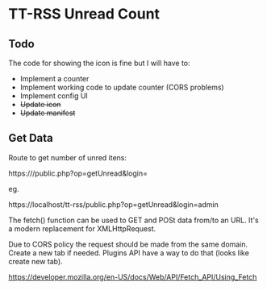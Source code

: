 # TT-RSS Unread Count
## Todo
The code for showing the icon is fine but I will have to:

- Implement a counter
- Implement working code to update counter (CORS problems)
- Implement config UI
- ~~Update icon~~
- ~~Update manifest~~ 

## Get Data
Route to get number of unred itens:

https://<host>/public.php?op=getUnread&login=<user>

eg.

https://localhost/tt-rss/public.php?op=getUnread&login=admin

The fetch() function can be used to GET and POSt data from/to an URL. It's a modern replacement for XMLHttpRequest.

Due to CORS policy the request should be made from the same domain. Create a new tab if needed. Plugins API have a way to do that (looks like create new tab).

https://developer.mozilla.org/en-US/docs/Web/API/Fetch_API/Using_Fetch
